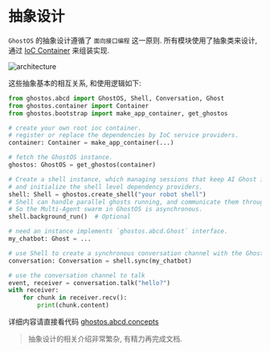 # 抽象设计

`GhostOS` 的抽象设计遵循了 `面向接口编程` 这一原则. 
所有模块使用了抽象类来设计, 通过 [IoC Container](/zh-cn/concepts/ioc_container.md) 来组装实现. 

![architecture](assets/architecture.png)

这些抽象基本的相互关系, 和使用逻辑如下: 

```python
from ghostos.abcd import GhostOS, Shell, Conversation, Ghost
from ghostos.container import Container
from ghostos.bootstrap import make_app_container, get_ghostos

# create your own root ioc container.
# register or replace the dependencies by IoC service providers.
container: Container = make_app_container(...)

# fetch the GhostOS instance.
ghostos: GhostOS = get_ghostos(container)

# Create a shell instance, which managing sessions that keep AI Ghost inside it.
# and initialize the shell level dependency providers.
shell: Shell = ghostos.create_shell("your robot shell")
# Shell can handle parallel ghosts running, and communicate them through an EventBus.
# So the Multi-Agent swarm in GhostOS is asynchronous.
shell.background_run()  # Optional

# need an instance implements `ghostos.abcd.Ghost` interface.
my_chatbot: Ghost = ...

# use Shell to create a synchronous conversation channel with the Ghost.
conversation: Conversation = shell.sync(my_chatbot)

# use the conversation channel to talk
event, receiver = conversation.talk("hello?")
with receiver:
    for chunk in receiver.recv():
        print(chunk.content)

```


详细内容请直接看代码 [ghostos.abcd.concepts](https://github.com/ghost-in-moss/GhostOS/tree/main/ghostos/abcd/concepts.py)

> 抽象设计的相关介绍非常繁杂, 有精力再完成文档. 